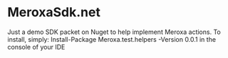 # MeroxaSdk.net

Just a demo SDK packet on Nuget to help implement Meroxa actions.
To install, simply: 
Install-Package Meroxa.test.helpers -Version 0.0.1 in the console of your IDE

